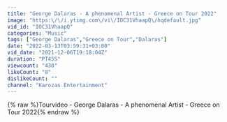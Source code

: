 ```yaml
---
title: "George Dalaras - A phenomenal Artist - Greece on Tour 2022"
image: "https:\/\/i.ytimg.com\/vi\/IOC31VhaapQ\/hqdefault.jpg"
vid_id: "IOC31VhaapQ"
categories: "Music"
tags: ["George Dalaras","Greece on Tour","Dalaras"]
date: "2022-03-13T03:59:31+03:00"
vid_date: "2021-12-06T19:18:04Z"
duration: "PT45S"
viewcount: "430"
likeCount: "8"
dislikeCount: ""
channel: "Karozas Entertainment"
---
```

{% raw %}Tourvideo - George Dalaras - A phenomenal Artist - Greece on Tour 2022{% endraw %}
